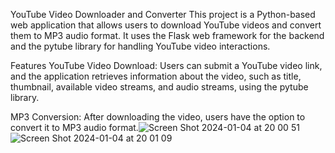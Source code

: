 YouTube Video Downloader and Converter
This project is a Python-based web application that allows users to download YouTube videos and convert them to MP3 audio format. It uses the Flask web framework for the backend and the pytube library for handling YouTube video interactions.

Features
YouTube Video Download: Users can submit a YouTube video link, and the application retrieves information about the video, such as title, thumbnail, available video streams, and audio streams, using the pytube library.

MP3 Conversion: After downloading the video, users have the option to convert it to MP3 audio format.![Screen Shot 2024-01-04 at 20 00 51](https://github.com/Dlaminisiphi/video-downloader/assets/119821264/37ae54dd-6d2b-4139-8364-fc2ee15611f3)
![Screen Shot 2024-01-04 at 20 01 09](https://github.com/Dlaminisiphi/video-downloader/assets/119821264/3a2350b2-afe7-4dab-ae59-ae2802f464fc)
